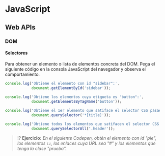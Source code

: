 # JavaScript
## Web APIs

### DOM

#### Selectores

Para obtener un elemento o lista de elementos concreta del DOM. Pega el siguiente código en la consola JavaScript del navegador y observa el comportamiento.

```js
console.log('Obtiene el elemento con id "sidebar":', 
            document.getElementById('sidebar'));
            
console.log('Obtiene los elementos cuya etiqueta es "button":', 
            document.getElementsByTagName('button'));

console.log('Obtiene el 1er elemento que satiface el selector CSS pasado:',
            document.querySelector('*[title]'));

console.log('Obtiene todos los elementos que satifacen el selector CSS pasado:',
            document.querySelectorAll('.header'));
```

> ⁉️ **Ejercicio:** _En el siguiente Codepen, obtén el elemento con id "pie", los elementos `li`, los enlaces cuya URL sea "#" y los elementos que tenga la clase "prueba"._

<div class="codepen" data-prefill data-height="300" data-theme-id="light" data-default-tab="js,html" data-editable="true" style="opacity:0">
  <pre data-lang="html">&lt;body>
&lt;header>&lt;h1>Cabecera&lt;/h1>&lt;/header>
&lt;nav>
  &lt;ul>
    &lt;li>&lt;a href="#">Menú 1&lt;/a>&lt;/li>
    &lt;li>&lt;a href="#">Menú 2&lt;/a>&lt;/li>
  &lt;/ul>
&lt;/nav>
&lt;footer>&lt;p id="pie">Pie de página&lt;/p>&lt;/footer>
&lt;body></pre>
  <pre data-lang="js">// Elemento id "pie"
// Elementos "li"
// Enlaces a "#"
// Elementos con clase "prueba"
</pre></div>